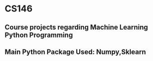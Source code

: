 # CS146
## Course projects regarding Machine Learning Python Programming
## Main Python Package Used: Numpy,Sklearn